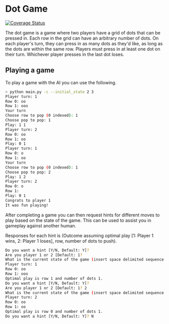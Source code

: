 # Dot Game
[![Coverage Status](https://coveralls.io/repos/github/ahaque12/dot-game/badge.svg?branch=main)](https://coveralls.io/github/ahaque12/dot-game?branch=main)

The dot game is a game where two players have a grid of dots that can be pressed in. Each
row in the grid can have an arbitrary number of dots. On each player's turn, they can 
press in as many dots as they'd like, as long as the dots are within the same row. Players must press in at least
one dot on their turn. Whichever player presses in the last dot loses.

## Playing a game
To play a game with the AI you can use the following.

```bash
> python main.py -c --initial_state 2 3
Player turn: 1
Row 0: oo
Row 1: ooo
Your turn
Choose row to pop (0 indexed): 1
Choose pop to pop: 1
Play: 1 1
Player turn: 2
Row 0: oo
Row 1: oo
Play: 0 1
Player turn: 1
Row 0: o
Row 1: oo
Your turn
Choose row to pop (0 indexed): 1
Choose pop to pop: 2
Play: 1 2
Player turn: 2
Row 0: o
Row 1:
Play: 0 1
Congrats to player 1
It was fun playing!
```

After completing a game you can then request hints for different moves to play based on the state of the game. This can be used to assist you in gameplay against another human.

Responses for each hint is (Outcome assuming optimal play [1: Player 1 wins, 2: Player 1 loses], row, number of dots to push).

```bash
Do you want a hint [Y/N, Default: Y]?
Are you player 1 or 2 [Default: 1?
What is the current state of the game (insert space delimited sequence e.g. '2 2 1')? 2 3
Player turn: 1
Row 0: oo
Row 1: ooo
Optimal play is row 1 and number of dots 1.
Do you want a hint [Y/N, Default: Y]?
Are you player 1 or 2 [Default: 1? 2
What is the current state of the game (insert space delimited sequence e.g. '2 2 1')? 2 2
Player turn: 2
Row 0: oo
Row 1: oo
Optimal play is row 0 and number of dots 1.
Do you want a hint [Y/N, Default: Y]? N
```
